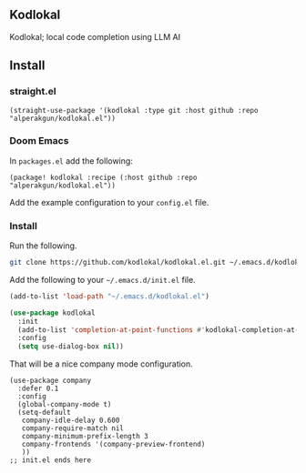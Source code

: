 ## Kodlokal

Kodlokal; local code completion using LLM AI

## Install

### straight.el

```elisp
(straight-use-package '(kodlokal :type git :host github :repo "alperakgun/kodlokal.el"))
```

### Doom Emacs
In `packages.el` add the following:
```elisp
(package! kodlokal :recipe (:host github :repo "alperakgun/kodlokal.el"))
```
Add the example configuration to your `config.el` file.


### Install

Run the following.

```bash
git clone https://github.com/kodlokal/kodlokal.el.git ~/.emacs.d/kodlokal.el
```

Add the following to your `~/.emacs.d/init.el` file.

```lisp
(add-to-list 'load-path "~/.emacs.d/kodlokal.el")

(use-package kodlokal
  :init
  (add-to-list 'completion-at-point-functions #'kodlokal-completion-at-point)
  :config
  (setq use-dialog-box nil))
```

That will be a nice company mode configuration.
```
(use-package company
  :defer 0.1
  :config
  (global-company-mode t)
  (setq-default
   company-idle-delay 0.600
   company-require-match nil
   company-minimum-prefix-length 3
   company-frontends '(company-preview-frontend)
   ))
;; init.el ends here
```
